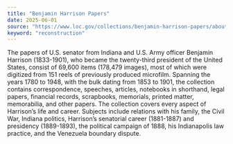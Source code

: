 ```yaml
---
title: "Benjamin Harrison Papers"
date: 2025-06-01
source: "https://www.loc.gov/collections/benjamin-harrison-papers/about-this-collection/"
keyword: "reconstruction"
---
```


The papers of U.S. senator from Indiana and U.S. Army officer Benjamin Harrison (1833-1901), who became the twenty-third president of the United States, consist of 69,600 items (178,479 images), most of which were digitized from 151 reels of previously produced microfilm. Spanning the years 1780 to 1948, with the bulk dating from 1853 to 1901, the collection contains correspondence, speeches, articles, notebooks in shorthand, legal papers, financial records, scrapbooks, memorials, printed matter, memorabilia, and other papers. The collection covers every aspect of Harrison&rsquo;s life and career. Subjects include relations with his family, the Civil War, Indiana politics, Harrison&rsquo;s senatorial career (1881-1887) and presidency (1889-1893), the political campaign of 1888, his Indianapolis law practice, and the Venezuela boundary dispute.